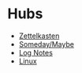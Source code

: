 # Hubs
* [Zettelkasten](Zettelkasten/Hub.md)
* [Someday/Maybe](Someday/Hub.md)
* [Log Notes](Log/Hub.md)
* [Linux](Linux/HUB.md)

